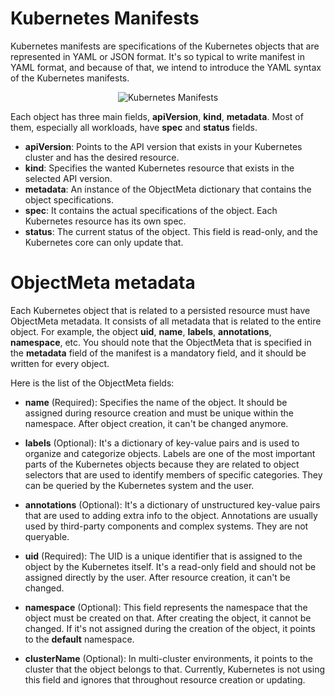 # Kubernetes Manifests

Kubernetes manifests are specifications of the Kubernetes objects that are represented in YAML or JSON format. It's so typical to write manifest in YAML format, and because of that, we intend to introduce the YAML syntax of the Kubernetes manifests.

<p align="center">
  <img alt="Kubernetes Manifests" src="https://raw.githubusercontent.com/ssbostan/kubernetes-complete-reference/master/assets/contents/concepts/manifests/manifests.png">
</p>

Each object has three main fields, **apiVersion**, **kind**, **metadata**. Most of them, especially all workloads, have **spec** and **status** fields.

 - **apiVersion**: Points to the API version that exists in your Kubernetes cluster and has the desired resource.
 - **kind**: Specifies the wanted Kubernetes resource that exists in the selected API version.
 - **metadata**: An instance of the ObjectMeta dictionary that contains the object specifications.
 - **spec**: It contains the actual specifications of the object. Each Kubernetes resource has its own spec.
 - **status**: The current status of the object. This field is read-only, and the Kubernetes core can only update that.

# <a name="objectmeta">ObjectMeta metadata</a>

Each Kubernetes object that is related to a persisted resource must have ObjectMeta metadata. It consists of all metadata that is related to the entire object. For example, the object **uid**, **name**, **labels**, **annotations**, **namespace**, etc. You should note that the ObjectMeta that is specified in the **metadata** field of the manifest is a mandatory field, and it should be written for every object.

Here is the list of the ObjectMeta fields:

 - **name** (Required): Specifies the name of the object. It should be assigned during resource creation and must be unique within the namespace. After object creation, it can't be changed anymore.

 - **labels** (Optional): It's a dictionary of key-value pairs and is used to organize and categorize objects. Labels are one of the most important parts of the Kubernetes objects because they are related to object selectors that are used to identify members of specific categories. They can be queried by the Kubernetes system and the user.

 - **annotations** (Optional): It's a dictionary of unstructured key-value pairs that are used to adding extra info to the object. Annotations are usually used by third-party components and complex systems. They are not queryable.

 - **uid** (Required): The UID is a unique identifier that is assigned to the object by the Kubernetes itself. It's a read-only field and should not be assigned directly by the user. After resource creation, it can't be changed.

 - **namespace** (Optional): This field represents the namespace that the object must be created on that. After creating the object, it cannot be changed. If it's not assigned during the creation of the object, it points to the **default** namespace.

 - **clusterName** (Optional): In multi-cluster environments, it points to the cluster that the object belongs to that. Currently, Kubernetes is not using this field and ignores that throughout resource creation or updating.

